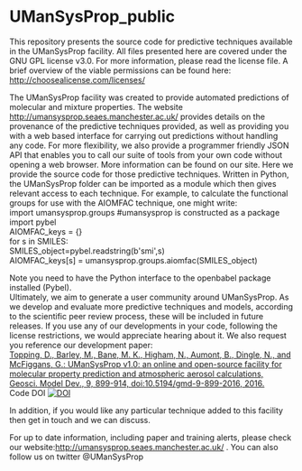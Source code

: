 # UManSysProp_public
This repository presents the source code for predictive techniques available in the UManSysProp facility.  All files presented here are covered under the GNU GPL license v3.0. For more information, please read the license file. A brief overview of the viable permissions can be found here: http://choosealicense.com/licenses/

The UManSysProp facility was created to provide automated predictions of molecular and mixture properties. The website  http://umansysprop.seaes.manchester.ac.uk/ provides details on the provenance of the predictive techniques provided, as well as providing you with a web based interface for carrying out predictions without handling any code. For more flexibility, we also provide a programmer friendly JSON API that enables you to call our suite of tools from your own code without opening a web browser. More information can be found on our site.  Here we provide the source code for those predictive techniques. Written in Python, the UManSysProp folder can be imported as a module which then gives relevant access to each technique. For example, to calculate the functional groups for use with the AIOMFAC technique, one might write:
<br />
import umansysprop.groups #umansysprop is constructed as a package <br />
import pybel <br />
AIOMFAC_keys = {}<br />
for s in SMILES:<br />
    SMILES_object=pybel.readstring(b'smi',s)<br />
    AIOMFAC_keys[s] = umansysprop.groups.aiomfac(SMILES_object)<br />

Note you need to have the Python interface to the openbabel package installed (Pybel).
<br />
Ultimately, we aim to generate a user community around UManSysProp. As we develop and evaluate more predictive techniques and models, according to the scientific peer review process, these will be included in future releases. If you use any of our developments in your code, following the license restrictions, we would appreciate hearing about it. We also request you reference our development paper:
<br />
[Topping, D., Barley, M., Bane, M. K., Higham, N., Aumont, B., Dingle, N., and McFiggans, G.: UManSysProp v1.0: an online and open-source facility for molecular property prediction and atmospheric aerosol calculations, Geosci. Model Dev., 9, 899-914, doi:10.5194/gmd-9-899-2016, 2016.](http://www.geosci-model-dev.net/9/899/2016/)
<br />
Code DOI [![DOI](https://zenodo.org/badge/20123/loftytopping/UManSysProp_public.svg)](https://zenodo.org/badge/latestdoi/20123/loftytopping/UManSysProp_public)



In addition, if you would like any particular technique added to this facility then get in touch and we can discuss.

For up to date information, including paper and training alerts, please check our website:http://umansysprop.seaes.manchester.ac.uk/ . You can also follow us on twitter @UManSysProp

